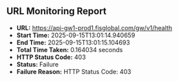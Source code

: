 ## URL Monitoring Report

- **URL:** https://api-gw1-prod1.fisglobal.com/gw/v1/health
- **Start Time:** 2025-09-15T13:01:14.940659
- **End Time:** 2025-09-15T13:01:15.104693
- **Total Time Taken:** 0.164034 seconds
- **HTTP Status Code:** 403
- **Status:** Failure
- **Failure Reason:** HTTP Status Code: 403
